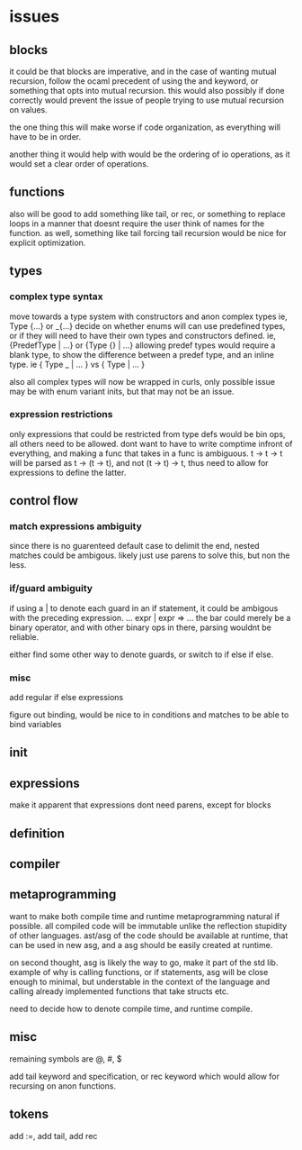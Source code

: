 # issues

## blocks

it could be that blocks are imperative, and in the case of wanting mutual recursion,
follow the ocaml precedent of using the and keyword, or something that opts into mutual recursion.
this would also possibly if done correctly would prevent the issue of people trying to use mutual recursion on values. 

the one thing this will make worse if code organization, as everything will have to be in order.

another thing it would help with would be the ordering of io operations, as it would set a clear order of operations.

## functions

also will be good to add something like tail, or rec, or something to replace loops in a manner that doesnt require the user think of names for the function.
as well, something like tail forcing tail recursion would be nice for explicit optimization.

## types

### complex type syntax

move towards a type system with constructors and anon complex types
ie, Type {...} or _{...}
decide on whether enums will can use predefined types, or if they will need to have their own types and constructors defined.
ie, {PredefType | ...} or {Type {} | ...}
allowing predef types would require a blank type, to show the difference between a predef type, and an inline type.
ie { Type _ | ... } vs { Type | ... }

also all complex types will now be wrapped in curls, only possible issue may be with enum variant inits, but that may not be an issue.

### expression restrictions

only expressions that could be restricted from type defs would be bin ops, all others need to be allowed.
dont want to have to write comptime infront of everything, and making a func that takes in a func is ambiguous.
t -> t -> t will be parsed as t -> (t -> t), and not (t -> t) -> t, thus need to allow for expressions to define the latter.

## control flow

### match expressions ambiguity 

since there is no guarenteed default case to delimit the end, nested matches could be ambigous.
likely just use parens to solve this, but non the less.

### if/guard ambiguity

if using a | to denote each guard in an if statement, it could be ambigous with the preceding expression.
... 
expr
| expr => ... 
the bar could merely be a binary operator, and with other binary ops in there, parsing wouldnt be reliable.

either find some other way to denote guards, or switch to if else if else.

### misc

add regular if else expressions

figure out binding, would be nice to in conditions and matches to be able to bind variables

## init

## expressions

make it apparent that expressions dont need parens, except for blocks

## definition

## compiler

## metaprogramming

want to make both compile time and runtime metaprogramming natural if possible. 
all compiled code will be immutable unlike the reflection stupidity of other languages.
ast/asg of the code should be available at runtime, that can be used in new asg,
and a asg should be easily created at runtime.

on second thought, asg is likely the way to go, make it part of the std lib.
example of why is calling functions, or if statements, asg will be close enough to minimal,
but understable in the context of the language and calling already implemented functions that take structs etc.


need to decide how to denote compile time, and runtime compile.


## misc

remaining symbols are @, #, $ 


add tail keyword and specification, or rec keyword which would allow for recursing on anon functions.

## tokens

add :=, add tail, add rec 
